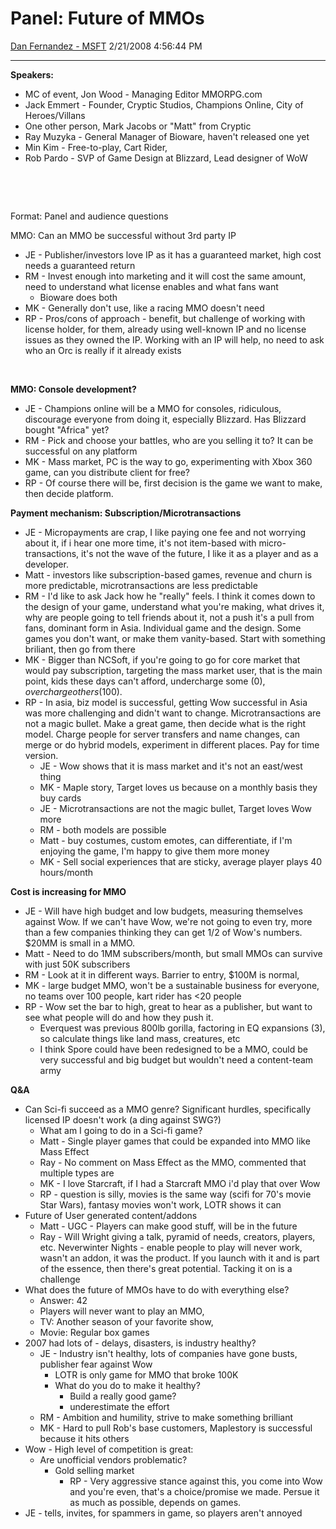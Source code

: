 <div id="page">

# Panel: Future of MMOs

[Dan Fernandez -
MSFT](https://social.msdn.microsoft.com/profile/Dan%20Fernandez%20-%20MSFT)
2/21/2008 4:56:44 PM

-----

<div id="content">

**Speakers:**

  - MC of event, Jon Wood - Managing Editor MMORPG.com
  - Jack Emmert - Founder, Cryptic Studios, Champions Online, City of
    Heroes/Villans
  - One other person, Mark Jacobs or "Matt" from Cryptic
  - Ray Muzyka - General Manager of Bioware, haven't released one yet
  - Min Kim - Free-to-play, Cart Rider,
  - Rob Pardo - SVP of Game Design at Blizzard, Lead designer of WoW

 

 

Format: Panel and audience questions

MMO: Can an MMO be successful without 3rd party IP

  - JE - Publisher/investors love IP as it has a guaranteed market, high
    cost needs a guaranteed return
  - RM - Invest enough into marketing and it will cost the same amount,
    need to understand what license enables and what fans want
      - Bioware does both
  - MK - Generally don't use, like a racing MMO doesn't need
  - RP - Pros/cons of approach - benefit, but challenge of working with
    license holder, for them, already using well-known IP and no license
    issues as they owned the IP. Working with an IP will help, no need
    to ask who an Orc is really if it already exists

 

**MMO: Console development?**

  - JE - Champions online will be a MMO for consoles, ridiculous,
    discourage everyone from doing it, especially Blizzard. Has Blizzard
    bought "Africa" yet?
  - RM - Pick and choose your battles, who are you selling it to? It can
    be successful on any platform
  - MK - Mass market, PC is the way to go, experimenting with Xbox 360
    game, can you distribute client for free?
  - RP - Of course there will be, first decision is the game we want to
    make, then decide platform.

**Payment mechanism: Subscription/Microtransactions**

  - JE - Micropayments are crap, I like paying one fee and not worrying
    about it, if i hear one more time, it's not item-based with
    micro-transactions, it's not the wave of the future, I like it as a
    player and as a developer.
  - Matt - investors like subscription-based games, revenue and churn is
    more predictable, microtransactions are less predictable
  - RM - I'd like to ask Jack how he "really" feels. I think it comes
    down to the design of your game, understand what you're making, what
    drives it, why are people going to tell friends about it, not a push
    it's a pull from fans, dominant form in Asia. Individual game and
    the design. Some games you don't want, or make them vanity-based.
    Start with something briliant, then go from there
  - MK - Bigger than NCSoft, if you're going to go for core market that
    would pay subscription, targeting the mass market user, that is the
    main point, kids these days can't afford, undercharge some ($0),
    overcharge others ($100).
  - RP - In asia, biz model is successful, getting Wow successful in
    Asia was more challenging and didn't want to change.
    Microtransactions are not a magic bullet. Make a great game, then
    decide what is the right model. Charge people for server transfers
    and name changes, can merge or do hybrid models, experiment in
    different places. Pay for time version.
      - JE - Wow shows that it is mass market and it's not an east/west
        thing
      - MK - Maple story, Target loves us because on a monthly basis
        they buy cards
      - JE - Microtransactions are not the magic bullet, Target loves
        Wow more
      - RM - both models are possible
      - Matt - buy costumes, custom emotes, can differentiate, if I'm
        enjoying the game, I'm happy to give them more money
      - MK - Sell social experiences that are sticky, average player
        plays 40 hours/month

**Cost is increasing for MMO**

  - JE - Will have high budget and low budgets, measuring themselves
    against Wow. If we can't have Wow, we're not going to even try, more
    than a few companies thinking they can get 1/2 of Wow's numbers.
    $20MM is small in a MMO.
  - Matt - Need to do 1MM subscribers/month, but small MMOs can survive
    with just 50K subscribers
  - RM - Look at it in different ways. Barrier to entry, $100M is
    normal,
  - MK - large budget MMO, won't be a sustainable business for everyone,
    no teams over 100 people, kart rider has \<20 people
  - RP - Wow set the bar to high, great to hear as a publisher, but want
    to see what people will do and how they push it.
      - Everquest was previous 800lb gorilla, factoring in EQ expansions
        (3), so calculate things like land mass, creatures, etc
      - I think Spore could have been redesigned to be a MMO, could be
        very successful and big budget but wouldn't need a content-team
        army

**Q\&A**

  - Can Sci-fi succeed as a MMO genre? Significant hurdles, specifically
    licensed IP doesn't work (a ding against SWG?)
      - What am I going to do in a Sci-fi game?
      - Matt - Single player games that could be expanded into MMO like
        Mass Effect
      - Ray - No comment on Mass Effect as the MMO, commented that
        multiple types are
      - MK - I love Starcraft, if I had a Starcraft MMO i'd play that
        over Wow
      - RP - question is silly, movies is the same way (scifi for 70's
        movie Star Wars), fantasy movies won't work, LOTR shows it can
  - Future of User generated content/addons
      - Matt - UGC - Players can make good stuff, will be in the future
      - Ray - Will Wright giving a talk, pyramid of needs, creators,
        players, etc. Neverwinter Nights - enable people to play will
        never work, wasn't an addon, it was the product. If you launch
        with it and is part of the essence, then there's great
        potential. Tacking it on is a challenge
  - What does the future of MMOs have to do with everything else?
      - Answer: 42
      - Players will never want to play an MMO,
      - TV: Another season of your favorite show,
      - Movie: Regular box games
  - 2007 had lots of - delays, disasters, is industry healthy?
      - JE - Industry isn't healthy, lots of companies have gone busts,
        publisher fear against Wow
          - LOTR is only game for MMO that broke 100K
          - What do you do to make it healthy?
              - Build a really good game?
              - underestimate the effort
      - RM - Ambition and humility, strive to make something brilliant
      - MK - Hard to pull Rob's base customers, Maplestory is successful
        because it hits others
  - Wow - High level of competition is great:
      - Are unofficial vendors problematic?
          - Gold selling market
              - RP - Very aggressive stance against this, you come into
                Wow and you're even, that's a choice/promise we made.
                Persue it as much as possible, depends on games.
  - JE - tells, invites, for spammers in game, so players aren't annoyed

</div>

</div>
